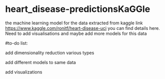 # heart_disease-predictionsKaGGle

the machine learning model for the data extracted from kaggle link https://www.kaggle.com/ronitf/heart-disease-uci  you can find details here. Need to add visualisations and maybe add more models for this data

#to-do list:

add dimensionality reduction various types

add different models to same data

add visualizations